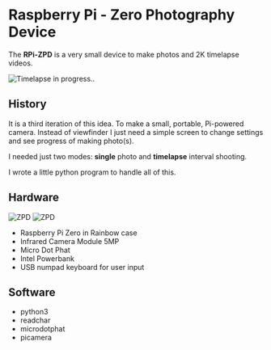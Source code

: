 
# Raspberry Pi - Zero Photography Device

The **RPi-ZPD** is a very small device to make photos and 2K timelapse videos.

![Timelapse in progress..](http://i.imgur.com/uEEbf9b.gif)


## History

It is a third iteration of this idea. To make a small, portable, Pi-powered camera. Instead of viewfinder I just need a simple screen to change settings and see progress of making photo(s).

I needed just two modes: **single** photo and **timelapse** interval shooting.

I wrote a little python program to handle all of this.


## Hardware

![ZPD](https://i.imgur.com/lGcWSAa.jpg)
![ZPD](https://i.imgur.com/NcNSaUp.jpg)

- Raspberry Pi Zero in Rainbow case
- Infrared Camera Module 5MP
- Micro Dot Phat
- Intel Powerbank
- USB numpad keyboard for user input

## Software

- python3
- readchar
- microdotphat
- picamera

